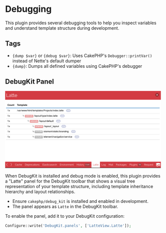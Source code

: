 # Debugging

This plugin provides several debugging tools to help you inspect variables and understand template structure during development.

## Tags

- `{dump $var}` or `{debug $var}`: Uses CakePHP's `Debugger::printVar()` instead of Nette's default dumper
- `{dump}`: Dumps all defined variables using CakePHP's debugger

## DebugKit Panel

![DebugKit Panel](assets/debugkit_panel.png)

When DebugKit is installed and debug mode is enabled, this plugin provides a "Latte" panel for the DebugKit toolbar that shows a visual tree representation of your template structure, including template inheritance hierarchy and layout relationships.

- Ensure `cakephp/debug_kit` is installed and enabled in development.
- The panel appears as `Latte` in the DebugKit toolbar.

To enable the panel, add it to your DebugKit configuration:

```php
Configure::write('DebugKit.panels', ['LatteView.Latte']);
```